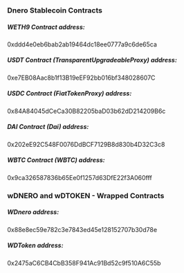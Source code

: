 ### Dnero Stablecoin Contracts 
##### WETH9 Contract address:
0xddd4e0eb6bab2ab19464dc18ee0777a9c6de65ca

##### USDT Contract (TransparentUpgradeableProxy) address: 
0xe7EB08Aac8b1f13B19eEF92bb016bf348028607C

##### USDC Contract (FiatTokenProxy) address: 
0x84A84045dCeCa30B82205baD03b62dD214209B6c

##### DAI Contract (Dai) address: 
0x202eE92C548F0076DdBCF7129B8d830b4D32C3c8

##### WBTC Contract (WBTC) address: 
0x9ca326587836b65Ee0f1257d63DfE22f3A060fff
###
### wDNERO and wDTOKEN - Wrapped Contracts

##### WDnero address: 
0x88e8ec59e782c3e7843ed45e128152707b30d78e

##### WDToken address: 
0x2475aC6CB4CbB358F941Ac91Bd52c9f510A6C55b
